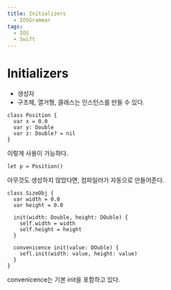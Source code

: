 ```yaml
---
title: Initializers
  - IOSGrammar
tags:
  - IOS
  - Swift
---
```


# Initializers  
- 생성자
- 구조체, 열거형, 클래스는 인스턴스를 만들 수 있다.

~~~
class Position {
  var x = 0.0
  var y: Double
  var z: Double? = nil
}
~~~
이렇게 사용이 가능하다.
~~~
let p = Position()
~~~
아무것도 생성하지 않았다면, 컴파일러가 자동으로 만들어준다.  

~~~
class SizeObj {
  var width = 0.0
  var height = 0.0

  init(width: Double, height: DOuble) {
    self.width = width
    self.height = height
  }

  convenicence init(value: DOuble) {
    sefl.init(width: value, height: value)
  }
}
~~~
convenicence는 기본 init을 포함하고 있다.
